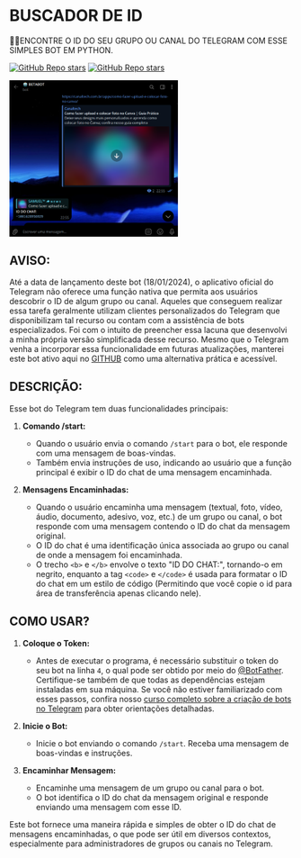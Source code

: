 # BUSCADOR DE ID
🧑‍💻ENCONTRE O ID DO SEU GRUPO OU CANAL DO TELEGRAM COM ESSE SIMPLES BOT EM PYTHON.

[![GitHub Repo stars](https://img.shields.io/badge/VILHALVA-GITHUB-03A9F4?logo=github)](https://github.com/VILHALVA)
[![GitHub Repo stars](https://img.shields.io/badge/CURSO%20DE-TELEGRAM%20BOT-03A9F4?logo=github)](https://github.com/VILHALVA/CURSO-DE-TELEGRAM-BOT)

<img src="FOTO.png" align="center" width="300"> <br>

## AVISO:
Até a data de lançamento deste bot (18/01/2024), o aplicativo oficial do Telegram não oferece uma função nativa que permita aos usuários descobrir o ID de algum grupo ou canal. Aqueles que conseguem realizar essa tarefa geralmente utilizam clientes personalizados do Telegram que disponibilizam tal recurso ou contam com a assistência de bots especializados. Foi com o intuito de preencher essa lacuna que desenvolvi a minha própria versão simplificada desse recurso. Mesmo que o Telegram venha a incorporar essa funcionalidade em futuras atualizações, manterei este bot ativo aqui no [GITHUB](https://github.com/VILHALVA?tab=repositories&q=+topic:BOT) como uma alternativa prática e acessível.

## DESCRIÇÃO:
Esse bot do Telegram tem duas funcionalidades principais:

1. **Comando /start:**
   - Quando o usuário envia o comando `/start` para o bot, ele responde com uma mensagem de boas-vindas.
   - Também envia instruções de uso, indicando ao usuário que a função principal é exibir o ID do chat de uma mensagem encaminhada.

2. **Mensagens Encaminhadas:**
   - Quando o usuário encaminha uma mensagem (textual, foto, vídeo, áudio, documento, adesivo, voz, etc.) de um grupo ou canal, o bot responde com uma mensagem contendo o ID do chat da mensagem original.
   - O ID do chat é uma identificação única associada ao grupo ou canal de onde a mensagem foi encaminhada.
   - O trecho `<b>` e `</b>` envolve o texto "ID DO CHAT:", tornando-o em negrito, enquanto a tag `<code>` e `</code>` é usada para formatar o ID do chat em um estilo de código (Permitindo que você copie o id para área de transferência apenas clicando nele).

## COMO USAR?
1. **Coloque o Token:**
   - Antes de executar o programa, é necessário substituir o token do seu bot na linha `4`, o qual pode ser obtido por meio do [@BotFather](https://t.me/BotFather). Certifique-se também de que todas as dependências estejam instaladas em sua máquina. Se você não estiver familiarizado com esses passos, confira nosso [curso completo sobre a criação de bots no Telegram](https://github.com/VILHALVA/CURSO-DE-TELEGRAM-BOT) para obter orientações detalhadas.

2. **Inicie o Bot:**
   - Inicie o bot enviando o comando `/start`. Receba uma mensagem de boas-vindas e instruções.

3. **Encaminhar Mensagem:**
   - Encaminhe uma mensagem de um grupo ou canal para o bot.
   - O bot identifica o ID do chat da mensagem original e responde enviando uma mensagem com esse ID.

Este bot fornece uma maneira rápida e simples de obter o ID do chat de mensagens encaminhadas, o que pode ser útil em diversos contextos, especialmente para administradores de grupos ou canais no Telegram.
